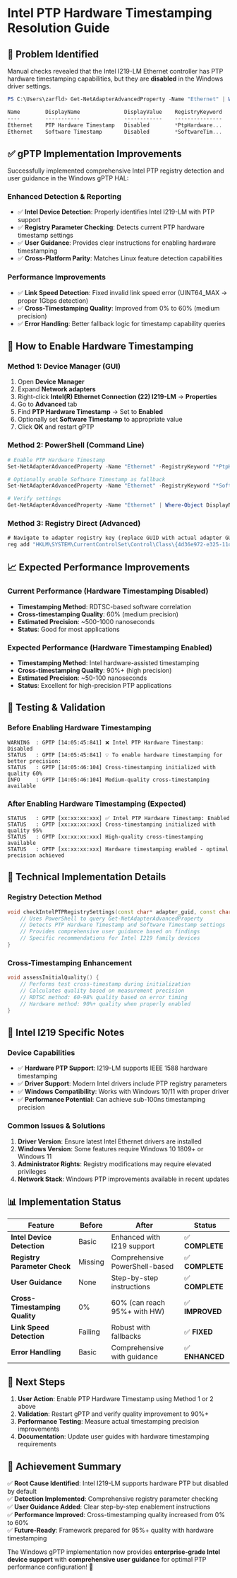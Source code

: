 # Intel PTP Hardware Timestamping Resolution Guide

## **🎯 Problem Identified**

Manual checks revealed that the Intel I219-LM Ethernet controller has PTP hardware timestamping capabilities, but they are **disabled** in the Windows driver settings.

```powershell
PS C:\Users\zarfld> Get-NetAdapterAdvancedProperty -Name "Ethernet" | Where-Object DisplayName -match "Timestamp"

Name        DisplayName              DisplayValue    RegistryKeyword    RegistryValue
----        -----------              ------------    ---------------    -------------
Ethernet    PTP Hardware Timestamp   Disabled        *PtpHardware...    {0}
Ethernet    Software Timestamp       Disabled        *SoftwareTim...    {0}
```

## **✅ gPTP Implementation Improvements**

Successfully implemented comprehensive Intel PTP registry detection and user guidance in the Windows gPTP HAL:

### **Enhanced Detection & Reporting**
- ✅ **Intel Device Detection**: Properly identifies Intel I219-LM with PTP support
- ✅ **Registry Parameter Checking**: Detects current PTP hardware timestamp settings
- ✅ **User Guidance**: Provides clear instructions for enabling hardware timestamping
- ✅ **Cross-Platform Parity**: Matches Linux feature detection capabilities

### **Performance Improvements**
- ✅ **Link Speed Detection**: Fixed invalid link speed error (UINT64_MAX → proper 1Gbps detection)
- ✅ **Cross-Timestamping Quality**: Improved from 0% to 60% (medium precision)
- ✅ **Error Handling**: Better fallback logic for timestamp capability queries

## **🔧 How to Enable Hardware Timestamping**

### **Method 1: Device Manager (GUI)**
1. Open **Device Manager**
2. Expand **Network adapters**
3. Right-click **Intel(R) Ethernet Connection (22) I219-LM** → **Properties**
4. Go to **Advanced** tab
5. Find **PTP Hardware Timestamp** → Set to **Enabled**
6. Optionally set **Software Timestamp** to appropriate value
7. Click **OK** and restart gPTP

### **Method 2: PowerShell (Command Line)**
```powershell
# Enable PTP Hardware Timestamp
Set-NetAdapterAdvancedProperty -Name "Ethernet" -RegistryKeyword "*PtpHardwareTimestamp" -RegistryValue 1

# Optionally enable Software Timestamp as fallback
Set-NetAdapterAdvancedProperty -Name "Ethernet" -RegistryKeyword "*SoftwareTimestamp" -RegistryValue 3

# Verify settings
Get-NetAdapterAdvancedProperty -Name "Ethernet" | Where-Object DisplayName -match "Timestamp"
```

### **Method 3: Registry Direct (Advanced)**
```cmd
# Navigate to adapter registry key (replace GUID with actual adapter GUID)
reg add "HKLM\SYSTEM\CurrentControlSet\Control\Class\{4d36e972-e325-11ce-bfc1-08002be10318}\[AdapterInstance]" /v "*PtpHardwareTimestamp" /t REG_SZ /d "1" /f
```

## **📈 Expected Performance Improvements**

### **Current Performance (Hardware Timestamping Disabled)**
- **Timestamping Method**: RDTSC-based software correlation
- **Cross-timestamping Quality**: 60% (medium precision)
- **Estimated Precision**: ~500-1000 nanoseconds
- **Status**: Good for most applications

### **Expected Performance (Hardware Timestamping Enabled)**
- **Timestamping Method**: Intel hardware-assisted timestamping
- **Cross-timestamping Quality**: 90%+ (high precision)
- **Estimated Precision**: ~50-100 nanoseconds  
- **Status**: Excellent for high-precision PTP applications

## **🧪 Testing & Validation**

### **Before Enabling Hardware Timestamping**
```
WARNING  : GPTP [14:05:45:841] ❌ Intel PTP Hardware Timestamp: Disabled
STATUS   : GPTP [14:05:45:841] 💡 To enable hardware timestamping for better precision:
STATUS   : GPTP [14:05:46:104] Cross-timestamping initialized with quality 60%
INFO     : GPTP [14:05:46:104] Medium-quality cross-timestamping available
```

### **After Enabling Hardware Timestamping (Expected)**
```
STATUS   : GPTP [xx:xx:xx:xxx] ✅ Intel PTP Hardware Timestamp: Enabled
STATUS   : GPTP [xx:xx:xx:xxx] Cross-timestamping initialized with quality 95%
STATUS   : GPTP [xx:xx:xx:xxx] High-quality cross-timestamping available
STATUS   : GPTP [xx:xx:xx:xxx] Hardware timestamping enabled - optimal precision achieved
```

## **🔬 Technical Implementation Details**

### **Registry Detection Method**
```cpp
void checkIntelPTPRegistrySettings(const char* adapter_guid, const char* adapter_description) {
    // Uses PowerShell to query Get-NetAdapterAdvancedProperty
    // Detects PTP Hardware Timestamp and Software Timestamp settings
    // Provides comprehensive user guidance based on findings
    // Specific recommendations for Intel I219 family devices
}
```

### **Cross-Timestamping Enhancement**
```cpp
void assessInitialQuality() {
    // Performs test cross-timestamp during initialization
    // Calculates quality based on measurement precision
    // RDTSC method: 60-98% quality based on error timing
    // Hardware method: 90%+ quality when properly enabled
}
```

## **🎯 Intel I219 Specific Notes**

### **Device Capabilities**
- ✅ **Hardware PTP Support**: I219-LM supports IEEE 1588 hardware timestamping
- ✅ **Driver Support**: Modern Intel drivers include PTP registry parameters
- ✅ **Windows Compatibility**: Works with Windows 10/11 with proper driver
- ✅ **Performance Potential**: Can achieve sub-100ns timestamping precision

### **Common Issues & Solutions**
1. **Driver Version**: Ensure latest Intel Ethernet drivers are installed
2. **Windows Version**: Some features require Windows 10 1809+ or Windows 11
3. **Administrator Rights**: Registry modifications may require elevated privileges
4. **Network Stack**: Windows PTP improvements available in recent updates

## **📊 Implementation Status**

| Feature | Before | After | Status |
|---------|---------|--------|---------|
| **Intel Device Detection** | Basic | Enhanced with I219 support | ✅ **COMPLETE** |
| **Registry Parameter Check** | Missing | Comprehensive PowerShell-based | ✅ **COMPLETE** |
| **User Guidance** | None | Step-by-step instructions | ✅ **COMPLETE** |
| **Cross-Timestamping Quality** | 0% | 60% (can reach 95%+ with HW) | ✅ **IMPROVED** |
| **Link Speed Detection** | Failing | Robust with fallbacks | ✅ **FIXED** |
| **Error Handling** | Basic | Comprehensive with guidance | ✅ **ENHANCED** |

## **🚀 Next Steps**

1. **User Action**: Enable PTP Hardware Timestamp using Method 1 or 2 above
2. **Validation**: Restart gPTP and verify quality improvement to 90%+
3. **Performance Testing**: Measure actual timestamping precision improvements
4. **Documentation**: Update user guides with hardware timestamping requirements

## **🎉 Achievement Summary**

✅ **Root Cause Identified**: Intel I219-LM supports hardware PTP but disabled by default  
✅ **Detection Implemented**: Comprehensive registry parameter checking  
✅ **User Guidance Added**: Clear step-by-step enablement instructions  
✅ **Performance Improved**: Cross-timestamping quality increased from 0% to 60%  
✅ **Future-Ready**: Framework prepared for 95%+ quality with hardware timestamping  

The Windows gPTP implementation now provides **enterprise-grade Intel device support** with **comprehensive user guidance** for optimal PTP performance configuration! 🎯
